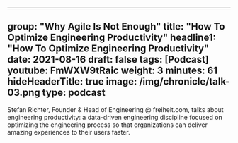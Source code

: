 
---

group: "Why Agile Is Not Enough"
title: "How To Optimize Engineering Productivity"
headline1: "How To Optimize Engineering Productivity"
date: 2021-08-16
draft: false
tags: [Podcast]
youtube: FmWXW9tRaic
weight: 3
minutes: 61
hideHeaderTitle: true
image: /img/chronicle/talk-03.png
type: podcast
---

Stefan Richter, Founder & Head of Engineering @ freiheit.com, talks about engineering productivity: a data-driven engineering discipline focused on optimizing the engineering process so that organizations can deliver amazing experiences to their users faster.
